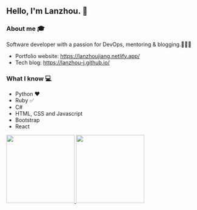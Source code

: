 ## Hello, I'm Lanzhou. 👋

### About me 🎓
Software developer with a passion for DevOps, mentoring & blogging.👩🏻‍💻
- Portfolio website: https://lanzhoujiang.netlify.app/
- Tech blog: https://lanzhou-j.github.io/

### What I know :computer:

- Python ❤️
- Ruby :white_check_mark:
- C#
- HTML, CSS and Javascript 
- Bootstrap
- React

<a href="https://github.com/Lanzhou-J">
  <img height="180em" src="https://github-readme-stats.vercel.app/api?username=Lanzhou-J&theme=buefy&show_icons=true" />
  <img height="180em" src="https://github-readme-stats.vercel.app/api/top-langs/?username=Lanzhou-J&theme=buefy&layout=compact" />
</a>

<!--
**Lanzhou-J/Lanzhou-J** is a ✨ _special_ ✨ repository because its `README.md` (this file) appears on your GitHub profile.

Here are some ideas to get you started:
- 🔭 I’m currently working on 
- 👯 I’m looking to collaborate on ...
- 🤔 I’m looking for help with ...
- 💬 Ask me about ...
- 📫 How to reach me: ...
- 😄 Pronouns: ...
- ⚡ Fun fact: ...
-->
